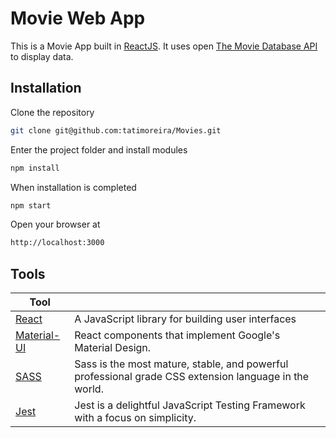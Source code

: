 # Movie Web App
This is a Movie App built in [ReactJS](https://reactjs.org/). It uses open [The Movie Database API](https://www.themoviedb.org/documentation/api) to display data.

## Installation

Clone the repository

```bash
git clone git@github.com:tatimoreira/Movies.git
```
Enter the project folder and install modules

```bash
npm install 
```
When installation is completed
```bash
npm start 
```
Open your browser at
```bash
http://localhost:3000
```
## Tools
| Tool                                    |                                                                                                       |
|-----------------------------------------|-------------------------------------------------------------------------------------------------------|
| [React](https://reactjs.org/)           | A JavaScript library for building user interfaces                                                     |
| [Material-UI](https://material-ui.com/) | React components that implement Google's Material Design.                                             |
| [SASS](https://sass-lang.com/)          | Sass is the most mature, stable, and powerful professional grade CSS extension language in the world. |
| [Jest](https://jestjs.io/)              | Jest is a delightful JavaScript Testing Framework with a focus on simplicity.                         |